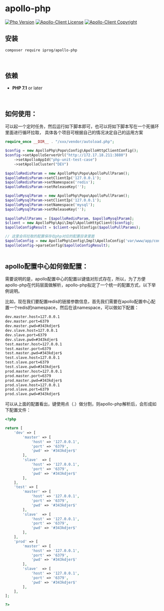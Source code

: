 # apollo-php

[![Php Version](https://img.shields.io/badge/php-%3E=7.1-brightgreen.svg?maxAge=2592000)](https://secure.php.net/)
[![Apollo-Client License](https://img.shields.io/badge/apollo--client--license-MIT-blue.svg?maxAge=2592000)](https://secure.php.net/)
[![Apollo-Client Copyright](https://img.shields.io/badge/copyright-2345.com-lightgrey.svg?maxAge=2592000)](https://secure.php.net/)
<br>

## 安装

```shell
composer require iprog/apollo-php
```
<br>

## 依赖

- **PHP 7.1** or later
<br>

## 如何使用：
可以起一个定时任务，然后运行如下脚本即可，也可以将如下脚本写在一个死循环里面进行循环拉取，
具体各个项目可根据自己的情况决定自己的运用方案

```php
require_once __DIR__ . "/xxx/vendor/autoload.php";

$config = new ApolloPhp\Popo\Config\ApolloHttpClientConfig();
$config->setApolloServerUrl("http://172.17.18.211:3880")
    ->setApolloAppId("php-unit-test-case")
    ->setApolloCluster("DEV")
    
$apolloRedisParam = new ApolloPhp\Popo\ApolloPullParam();
$apolloRedisParam->setClientIp('127.0.0.1');
$apolloRedisParam->setNamespace('redis');
$apolloRedisParam->setReleaseKey('');  

$apolloMysqlParam = new ApolloPhp\Popo\ApolloPullParam();
$apolloMysqlParam->setClientIp('127.0.0.1');
$apolloMysqlParam->setNamespace('mysql');
$apolloMysqlParam->setReleaseKey(''); 
  
$apolloPullParams = [$apolloRedisParam, $apolloMysqlParam];
$client = new ApolloPhp\Api\Impl\ApolloHttpClient($config);
$apolloConfigResult = $client->pullConfigs($apolloPullParams); 

// 这里会将拉取的配置保存在php对应的配置目录里面
$apolloConfig = new ApolloPhp\Config\Impl\ApolloConfig('var/www/app/config');
$apolloConfig->parseConfig($apolloConfigResult);
          
```

## apollo配置中心如何做配置：

需要说明的是，apollo配置中心的配置以键值对形式存在，所以，为了方便apollo-php在代码层面做解析，apollo-php拟定了一个统一的配置方式，以下举例说明。

比如，现在我们要配置redis的链接参数信息，首先我们需要在apollo配置中心配置一个redis的namespace，然后在该namespace，可以做如下配置：
```txt
dev.master.host=127.0.0.1
dev.master.port=6379
dev.master.pwd=#343kdjer$
dev.slave.host=127.0.0.1
dev.slave.port=6379
dev.slave.pwd=#343kdjer$
test.master.host=127.0.0.1
test.master.port=6379
test.master.pwd=#343kdjer$
test.slave.host=127.0.0.1
test.slave.port=6379
test.slave.pwd=#343kdjer$
prod.master.host=127.0.0.1
prod.master.port=6379
prod.master.pwd=#343kdjer$
prod.slave.host=127.0.0.1
prod.slave.port=6379
prod.slave.pwd=#343kdjer$
```
可以从上面的配置看出，键使用点（.）做分割，则apollo-php解析后，会形成如下配置文件：
```php
<?php

return [
    'dev' => [
        'master' => [
            'host' => '127.0.0.1',
            'port' => '6379',
            'pwd' => '#343kdjer$'
        ],
        'slave'  => [
            'host' => '127.0.0.1',
            'port' => '6379',
            'pwd' => '#343kdjer$'
        ],
    ],
    'test' => [
        'master' => [
            'host' => '127.0.0.1',
            'port' => '6379',
            'pwd' => '#343kdjer$'
        ],
        'slave'  => [
            'host' => '127.0.0.1',
            'port' => '6379',
            'pwd' => '#343kdjer$'
        ],
    ],
    'prod' => [
        'master' => [
            'host' => '127.0.0.1',
            'port' => '6379',
            'pwd' => '#343kdjer$'
        ],
        'slave'  => [
            'host' => '127.0.0.1',
            'port' => '6379',
            'pwd' => '#343kdjer$'
        ],
    ],
];

?>
```

